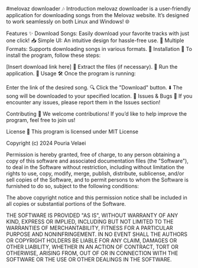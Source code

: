 #melovaz downloader 🎶
Introduction
melovaz downloader is a user-friendly application for downloading songs from the Melovaz website. It’s designed to work seamlessly on both Linux and Windows! 🌐

Features ✨
Download Songs: Easily download your favorite tracks with just one click! 📥
Simple UI: An intuitive design for hassle-free use. 🎨
Multiple Formats: Supports downloading songs in various formats. 🎵
Installation 🔧
To install the program, follow these steps:

[Insert download link here] 🔗
Extract the files (if necessary). 📂
Run the application. 🚀
Usage 🛠️
Once the program is running:

Enter the link of the desired song. 🔍
Click the "Download" button. ⬇️
The song will be downloaded to your specified location. 📁
Issues & Bugs 🐞
If you encounter any issues, please report them in the Issues section!

Contributing 🤝
We welcome contributions! If you’d like to help improve the program, feel free to join us!

License 📜
This program is licensed under 
MIT License

Copyright (c) 2024 Pouria Velaei

Permission is hereby granted, free of charge, to any person obtaining a copy
of this software and associated documentation files (the "Software"), to deal
in the Software without restriction, including without limitation the rights
to use, copy, modify, merge, publish, distribute, sublicense, and/or sell
copies of the Software, and to permit persons to whom the Software is
furnished to do so, subject to the following conditions:

The above copyright notice and this permission notice shall be included in all
copies or substantial portions of the Software.

THE SOFTWARE IS PROVIDED "AS IS", WITHOUT WARRANTY OF ANY KIND, EXPRESS OR
IMPLIED, INCLUDING BUT NOT LIMITED TO THE WARRANTIES OF MERCHANTABILITY,
FITNESS FOR A PARTICULAR PURPOSE AND NONINFRINGEMENT. IN NO EVENT SHALL THE
AUTHORS OR COPYRIGHT HOLDERS BE LIABLE FOR ANY CLAIM, DAMAGES OR OTHER
LIABILITY, WHETHER IN AN ACTION OF CONTRACT, TORT OR OTHERWISE, ARISING FROM,
OUT OF OR IN CONNECTION WITH THE SOFTWARE OR THE USE OR OTHER DEALINGS IN THE
SOFTWARE.

